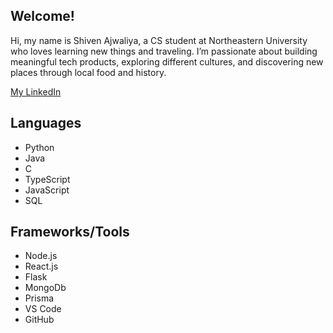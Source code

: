 ## Welcome!

Hi, my name is Shiven Ajwaliya, a CS student at Northeastern University who loves learning new things and traveling. I’m passionate about building meaningful tech products, exploring different cultures, and discovering new places through local food and history.

[My LinkedIn](https://www.linkedin.com/in/shiven-ajwaliya/)

## Languages
- Python
- Java
- C
- TypeScript
- JavaScript
- SQL

## Frameworks/Tools
- Node.js
- React.js
- Flask
- MongoDb
- Prisma
- VS Code
- GitHub
